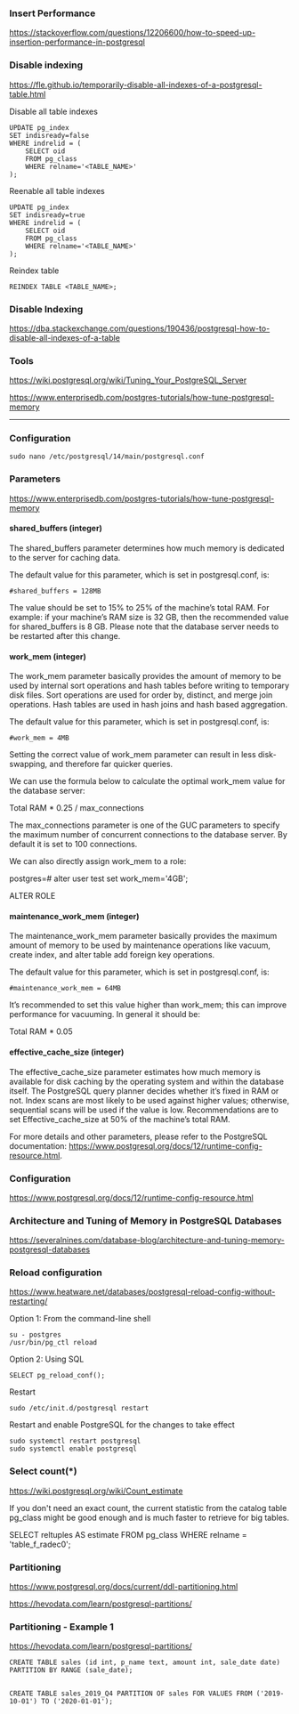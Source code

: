 

### Insert Performance


https://stackoverflow.com/questions/12206600/how-to-speed-up-insertion-performance-in-postgresql


### Disable indexing


https://fle.github.io/temporarily-disable-all-indexes-of-a-postgresql-table.html


Disable all table indexes


	UPDATE pg_index
	SET indisready=false
	WHERE indrelid = (
		SELECT oid
		FROM pg_class
		WHERE relname='<TABLE_NAME>'
	);

Reenable all table indexes

	UPDATE pg_index
	SET indisready=true
	WHERE indrelid = (
		SELECT oid
		FROM pg_class
		WHERE relname='<TABLE_NAME>'
	);


Reindex table

	REINDEX TABLE <TABLE_NAME>;
	
	

### Disable Indexing

https://dba.stackexchange.com/questions/190436/postgresql-how-to-disable-all-indexes-of-a-table


### Tools

https://wiki.postgresql.org/wiki/Tuning_Your_PostgreSQL_Server

https://www.enterprisedb.com/postgres-tutorials/how-tune-postgresql-memory


---------------------------------------------------------------------------

### Configuration

	sudo nano /etc/postgresql/14/main/postgresql.conf


### Parameters

https://www.enterprisedb.com/postgres-tutorials/how-tune-postgresql-memory

#### shared_buffers (integer)

The shared_buffers parameter determines how much memory is dedicated 
to the server for caching data. 

The default value for this parameter, which is set in postgresql.conf, is:

	#shared_buffers = 128MB

 

The value should be set to 15% to 25% of the machine’s total RAM. 
For example: if your machine’s RAM size is 32 GB, then the recommended 
value for shared_buffers is 8 GB. Please note that the database server 
needs to be restarted after this change.

 
#### work_mem (integer)

The work_mem parameter basically provides the amount of memory 
to be used by internal sort operations and hash tables before writing 
to temporary disk files. Sort operations are used for order by, distinct, 
and merge join operations. Hash tables are used in hash joins and hash based aggregation.

The default value for this parameter, which is set in postgresql.conf, is:

	#work_mem = 4MB

 

Setting the correct value of work_mem parameter can result in 
less disk-swapping, and therefore far quicker queries. 

We can use the formula below to calculate the optimal work_mem 
value for the database server:

Total RAM * 0.25 / max_connections

 

The max_connections parameter is one of the GUC parameters to 
specify the maximum number of concurrent connections to the database server. 
By default it is set to 100 connections. 

We can also directly assign work_mem to a role: 

postgres=# alter user test set work_mem='4GB';

ALTER ROLE

 
#### maintenance_work_mem (integer)

The maintenance_work_mem parameter basically provides the maximum 
amount of memory to be used by maintenance operations like vacuum, 
create index, and alter table add foreign key operations. 

The default value for this parameter, which is set in postgresql.conf, is:

	#maintenance_work_mem = 64MB

 

It’s recommended to set this value higher than work_mem; 
this can improve performance for vacuuming. 
In general it should be: 

Total RAM * 0.05

 
#### effective_cache_size (integer)

The effective_cache_size parameter estimates how much memory is available 
for disk caching by the operating system and within the database itself. 
The PostgreSQL query planner decides whether it’s fixed in RAM or not. 
Index scans are most likely to be used against higher values; otherwise, 
sequential scans will be used if the value is low. Recommendations are to set 
Effective_cache_size at 50% of the machine’s total RAM.

For more details and other parameters, please refer to the PostgreSQL 
documentation: https://www.postgresql.org/docs/12/runtime-config-resource.html.

	
### Configuration
	
https://www.postgresql.org/docs/12/runtime-config-resource.html


### Architecture and Tuning of Memory in PostgreSQL Databases

https://severalnines.com/database-blog/architecture-and-tuning-memory-postgresql-databases


### Reload configuration

https://www.heatware.net/databases/postgresql-reload-config-without-restarting/

Option 1: From the command-line shell

	su - postgres
	/usr/bin/pg_ctl reload


Option 2: Using SQL

	SELECT pg_reload_conf();
	
	
Restart

	sudo /etc/init.d/postgresql restart	
	
	
Restart and enable PostgreSQL for the changes to take effect

    sudo systemctl restart postgresql
    sudo systemctl enable postgresql

	
### Select count(*)

https://wiki.postgresql.org/wiki/Count_estimate

If you don't need an exact count, the current statistic from the catalog 
table pg_class might be good enough and is much faster to retrieve for 
big tables.

SELECT reltuples AS estimate FROM pg_class WHERE relname = 'table_f_radec0';


### Partitioning

https://www.postgresql.org/docs/current/ddl-partitioning.html


https://hevodata.com/learn/postgresql-partitions/

### Partitioning - Example 1

https://hevodata.com/learn/postgresql-partitions/



	CREATE TABLE sales (id int, p_name text, amount int, sale_date date)
	PARTITION BY RANGE (sale_date);


	CREATE TABLE sales_2019_Q4 PARTITION OF sales FOR VALUES FROM ('2019-10-01') TO ('2020-01-01');



